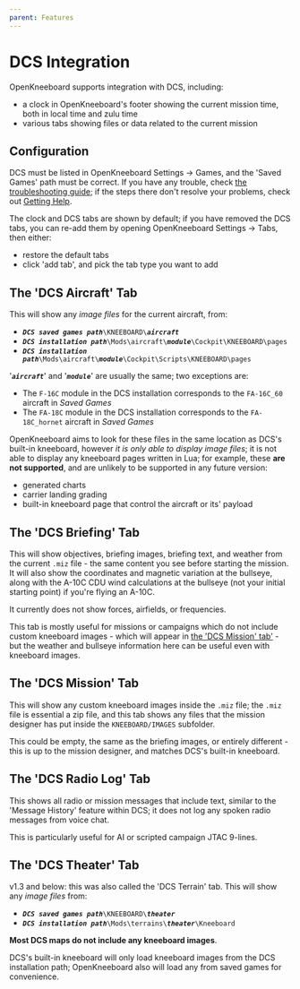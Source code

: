 ```yaml
---
parent: Features
---
```


# DCS Integration

OpenKneeboard supports integration with DCS, including:

- a clock in OpenKneeboard's footer showing the current mission time, both in local time and zulu time
- various tabs showing files or data related to the current mission

## Configuration

DCS must be listed in OpenKneeboard Settings -> Games, and the 'Saved Games' path must be correct. If you have any trouble, check [the troubleshooting guide](../troubleshooting/dcs-tabs.md); if the steps there don't resolve your problems, check out [Getting Help](../getting-help.md).

The clock and DCS tabs are shown by default; if you have removed the DCS tabs, you can re-add them by opening OpenKneeboard Settings -> Tabs, then either:

- restore the default tabs
- click 'add tab', and pick the tab type you want to add

## The 'DCS Aircraft' Tab

This will show any *image files* for the current aircraft, from:

- ***`DCS saved games path`***`\KNEEBOARD\`***`aircraft`***
- ***`DCS installation path`***`\Mods\aircraft\`***`module`***`\Cockpit\KNEEBOARD\pages`
- ***`DCS installation path`***`\Mods\aircraft\`***`module`***`\Cockpit\Scripts\KNEEBOARD\pages`

'***`aircraft`***' and '***`module`***' are usually the same; two exceptions are:
- The `F-16C` module in the DCS installation corresponds to the `FA-16C_60` aircraft in *Saved Games*
- The `FA-18C` module in the DCS installation corresponds to the `FA-18C_hornet` aircraft in *Saved Games*

OpenKneeboard aims to look for these files in the same location as DCS's built-in kneeboard, however *it is only able to display image files*; it is not able to display any kneeboard pages written in Lua; for example, these **are not supported**, and are unlikely to be supported in any future version:

- generated charts
- carrier landing grading
- built-in kneeboard page that control the aircraft or its' payload

## The 'DCS Briefing' Tab

This will show objectives, briefing images, briefing text, and weather from the current `.miz` file - the same content you see before starting the mission. It will also show the coordinates and magnetic variation at the bullseye, along with the A-10C CDU wind calculations at the bullseye (not your initial starting point) if you're flying an A-10C.

It currently does not show forces, airfields, or frequencies.

This tab is mostly useful for missions or campaigns which do not include custom kneeboard images - which will appear in [the 'DCS Mission' tab'](#the-dcs-mission-tab) - but the weather and bullseye information here can be useful even with kneeboard images.

## The 'DCS Mission' Tab

This will show any custom kneeboard images inside the `.miz` file; the `.miz` file is essential a zip file, and this tab shows any files that the mission designer has put inside the `KNEEBOARD/IMAGES` subfolder.

This could be empty, the same as the briefing images, or entirely different - this is up to the mission designer, and matches DCS's built-in kneeboard.

## The 'DCS Radio Log' Tab

This shows all radio or mission messages that include text, similar to the 'Message History' feature within DCS; it does not log any spoken radio messages from voice chat.

This is particularly useful for AI or scripted campaign JTAC 9-lines.

## The 'DCS Theater' Tab

v1.3 and below: this was also called the 'DCS Terrain' tab. This will show any *image files* from:

- ***`DCS saved games path`***`\KNEEBOARD\`***`theater`***
- ***`DCS installation path`***`\Mods\terrains\`***`theater`***`\Kneeboard`

**Most DCS maps do not include any kneeboard images**.

DCS's built-in kneeboard will only load kneeboard images from the DCS installation path; OpenKneeboard also will load any from saved games for convenience.